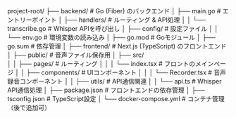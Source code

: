 project-root/
├── backend/            # Go (Fiber) のバックエンド
│   ├── main.go         # エントリーポイント
│   ├── handlers/       # ルーティング & API処理
│   │   └── transcribe.go  # Whisper APIを呼び出し
│   ├── config/         # 設定ファイル
│   │   └── env.go      # 環境変数の読み込み
│   ├── go.mod          # Goモジュール
│   ├── go.sum          # 依存管理
│
├── frontend/           # Next.js (TypeScript) のフロントエンド
│   ├── public/         # 音声ファイル保存用
│   ├── src/           
│   │   ├── pages/      # ルーティング
│   │   │   └── index.tsx   # フロントのメインページ
│   │   ├── components/ # UIコンポーネント
│   │   │   └── Recorder.tsx  # 音声録音コンポーネント
│   │   ├── utils/      # API通信関連
│   │       └── api.ts  # Whisper API通信処理
│   ├── package.json    # フロントエンドの依存管理
│   ├── tsconfig.json   # TypeScript設定
│
└── docker-compose.yml  # コンテナ管理（後で追加可）
